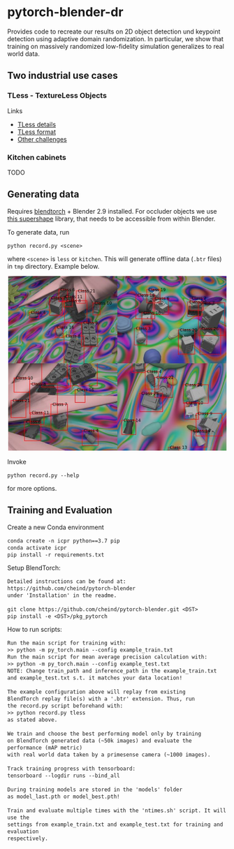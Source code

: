 # pytorch-blender-dr

Provides code to recreate our results on 2D object detection und keypoint detection using adaptive domain randomization. In particular, we show that training on massively randomized low-fidelity simulation generalizes to real world data.

## Two industrial use cases

### TLess - TextureLess Objects

Links
 - [TLess details](https://bop.felk.cvut.cz/datasets/#T-LESS)
 - [TLess format](https://github.com/thodan/bop_toolkit/blob/master/docs/bop_datasets_format.md)
 - [Other challenges](https://bop.felk.cvut.cz/challenges/)
 
### Kitchen cabinets

TODO

## Generating data
Requires [blendtorch](https://github.com/cheind/pytorch-blender) + Blender 2.9  installed. For occluder objects we use [this supershape](https://github.com/cheind/supershape) library, that needs to be accessible from within Blender.

To generate data, run 
```
python record.py <scene>
``` 
where `<scene>` is `less` or `kitchen`. This will generate offline data (`.btr` files) in `tmp` directory. Example below.

<p align="center">
  <img src="etc/tless.jpg" width="500">
</p>

Invoke
```
python record.py --help
``` 
for more options.

## Training and Evaluation

Create a new Conda environment
```
conda create -n icpr python==3.7 pip
conda activate icpr
pip install -r requirements.txt
```

Setup BlendTorch:
```
Detailed instructions can be found at:
https://github.com/cheind/pytorch-blender
under 'Installation' in the readme.

git clone https://github.com/cheind/pytorch-blender.git <DST>
pip install -e <DST>/pkg_pytorch
```

How to run scripts:
```
Run the main script for training with:
>> python -m py_torch.main --config example_train.txt
Run the main script for mean average precision calculation with:
>> python -m py_torch.main --config example_test.txt
NOTE: Change train_path and inference_path in the example_train.txt
and example_test.txt s.t. it matches your data location!

The example configuration above will replay from existing 
BlendTorch replay file(s) with a '.btr' extension. Thus, run
the record.py script beforehand with:
>> python record.py tless
as stated above.

We train and choose the best performing model only by training
on BlendTorch generated data (~50k images) and evaluate the performance (mAP metric)
with real world data taken by a primesense camera (~1000 images).

Track training progress with tensorboard:
tensorboard --logdir runs --bind_all

During training models are stored in the 'models' folder
as model_last.pth or model_best.pth!

Train and evaluate multiple times with the 'ntimes.sh' script. It will use the
settings from example_train.txt and example_test.txt for training and evaluation
respectively.
```
